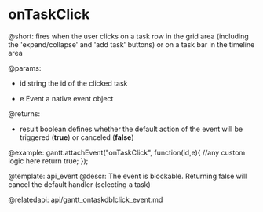 onTaskClick
=============
@short:
 fires when the user clicks on a task row in the grid area (including the 'expand/collapse' and 'add task' buttons) or on a task bar in the timeline area
	

@params:
- id			string				the id of the clicked task
* e				Event				a native event object

@returns:  
- result     boolean       defines whether the default action of the event will be triggered (<b>true</b>) or canceled (<b>false</b>) 


@example:
gantt.attachEvent("onTaskClick", function(id,e){
    //any custom logic here
    return true;
});

@template:	api_event
@descr:
The event is blockable. Returning false will cancel the default handler (selecting a task)

@relatedapi:
	api/gantt_ontaskdblclick_event.md